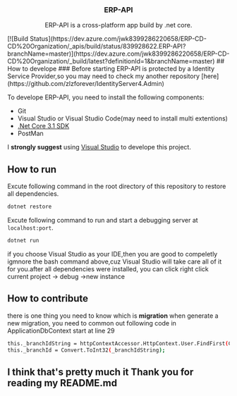 <p align="center">
    <h3 align="center">ERP-API</h3>
    <p align="center">ERP-API is a cross-platform app build by .net core.<p>
</p>
[![Build Status](https://dev.azure.com/jwk8399286220658/ERP-CD-CD%20Organization/_apis/build/status/839928622.ERP-API?branchName=master)](https://dev.azure.com/jwk8399286220658/ERP-CD-CD%20Organization/_build/latest?definitionId=1&branchName=master)
## How to develope
### Before starting
ERP-API is protected by a Identity Service Provider,so you may need to check my another repository  [here](https://github.com/zlzforever/IdentityServer4.Admin)

To develope ERP-API, you need to install the following components:

* Git
* Visual Studio or Visual Studio Code(may need to install multi extentions) 
* [.Net Core 3.1 SDK](https://dotnet.microsoft.com/download/dotnet-core/thank-you/sdk-3.1.301-windows-x64-installer)
* PostMan

I **strongly suggest** using [Visual Studio](https://visualstudio.microsoft.com/) to develope this project.
## How to run
Excute following command in the root directory of this repository to restore all dependencies.

```bash
dotnet restore
```
Excute following command to run and start a debugging server at `localhost:port`.

```bash
dotnet run
```
if you choose Visual Studio as your IDE,then you are good to compeletly igmnore  the bash command above,cuz Visual Studio will take care
all of it for you.after all dependencies were installed, you can click right click current project -> debug ->new instance
## How to contribute
there is one thing you need to know which is  **migration**
when generate a new migration, you need to common out following code in ApplicationDbContext start at line 29
```bash
this._branchIdString = httpContextAccessor.HttpContext.User.FindFirst(CustomizedClaims.BranchId).Value;
this._branchId = Convert.ToInt32(_branchIdString);
```
## I think that's pretty much it  Thank you for reading my README.md

